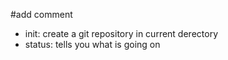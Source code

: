 #add comment
- init: create a git repository in current derectory
- status: tells you what is going on 

